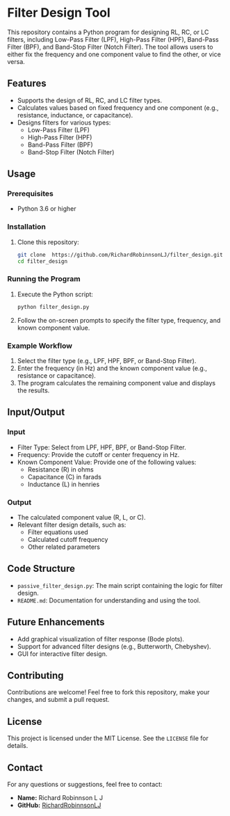 # Filter Design Tool

This repository contains a Python program for designing RL, RC, or LC filters, including Low-Pass Filter (LPF), High-Pass Filter (HPF), Band-Pass Filter (BPF), and Band-Stop Filter (Notch Filter). The tool allows users to either fix the frequency and one component value to find the other, or vice versa.

## Features
- Supports the design of RL, RC, and LC filter types.
- Calculates values based on fixed frequency and one component (e.g., resistance, inductance, or capacitance).
- Designs filters for various types:
  - Low-Pass Filter (LPF)
  - High-Pass Filter (HPF)
  - Band-Pass Filter (BPF)
  - Band-Stop Filter (Notch Filter)

## Usage
### Prerequisites
- Python 3.6 or higher

### Installation
1. Clone this repository:
   ```bash
   git clone  https://github.com/RichardRobinnsonLJ/filter_design.git
   cd filter_design
   ```

### Running the Program
1. Execute the Python script:
   ```bash
   python filter_design.py
   ```
2. Follow the on-screen prompts to specify the filter type, frequency, and known component value.

### Example Workflow
1. Select the filter type (e.g., LPF, HPF, BPF, or Band-Stop Filter).
2. Enter the frequency (in Hz) and the known component value (e.g., resistance or capacitance).
3. The program calculates the remaining component value and displays the results.

## Input/Output
### Input
- Filter Type: Select from LPF, HPF, BPF, or Band-Stop Filter.
- Frequency: Provide the cutoff or center frequency in Hz.
- Known Component Value: Provide one of the following values:
  - Resistance (R) in ohms
  - Capacitance (C) in farads
  - Inductance (L) in henries

### Output
- The calculated component value (R, L, or C).
- Relevant filter design details, such as:
  - Filter equations used
  - Calculated cutoff frequency
  - Other related parameters

## Code Structure
- `passive_filter_design.py`: The main script containing the logic for filter design.
- `README.md`: Documentation for understanding and using the tool.

## Future Enhancements
- Add graphical visualization of filter response (Bode plots).
- Support for advanced filter designs (e.g., Butterworth, Chebyshev).
- GUI for interactive filter design.

## Contributing
Contributions are welcome! Feel free to fork this repository, make your changes, and submit a pull request.

## License
This project is licensed under the MIT License. See the `LICENSE` file for details.

## Contact
For any questions or suggestions, feel free to contact:
- **Name:** Richard Robinnson L J
- **GitHub:** [RichardRobinnsonLJ](https://github.com/RichardRobinnsonLJ)

